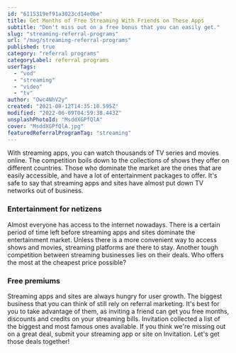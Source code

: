 ```yaml
---
id: "6115319ef91a3023cd14e0be"
title: Get Months of Free Streaming With Friends on These Apps
subtitle: "Don't miss out on a free bonus that you can easily get."
slug: "streaming-referral-programs"
url: "/mag/streaming-referral-programs"
published: true
category: "referral programs"
categoryLabel: referral programs
userTags:
  - "vod"
  - "streaming"
  - "video"
  - "tv"
author: "Owc4NhV2y"
created: "2021-08-12T14:35:10.595Z"
modified: "2022-06-09T04:59:38.443Z"
unsplashPhotoId: "MsddXGPfQlA"
cover: "MsddXGPfQlA.jpg"
featuredReferralProgramTag: "streaming"
---
```

With streaming apps, you can watch thousands of TV series and movies online. The competition boils down to the collections of shows they offer on different countries. Those who dominate the market are the ones that are easily accessible, and have a lot of entertainment packages to offer. It's safe to say that streaming apps and sites have almost put down TV networks out of business.

### **Entertainment for netizens**

Almost everyone has access to the internet nowadays. There is a certain period of time left before streaming apps and sites dominate the entertainment market. Unless there is a more convenient way to access shows and movies, streaming platforms are there to stay. Another tough competition between streaming businesses lies on their deals. Who offers the most at the cheapest price possible?

### **Free premiums**

Streaming apps and sites are always hungry for user growth. The biggest business that you can think of still rely on referral marketing. It's best for you to take advantage of them, as inviting a friend can get you free months, discounts and credits on your streaming bills. Invitation collected a list of the biggest and most famous ones available. If you think we're missing out on a great deal, submit your streaming app or site on Invitation. Let's get those deals together!